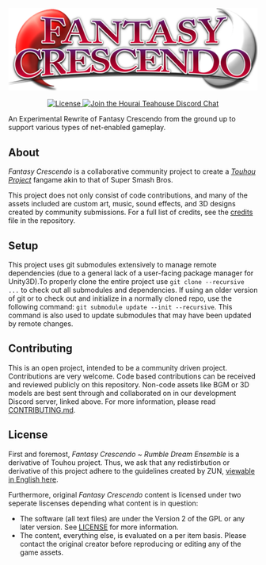 ![logo](./Assets/Assets/Sprites/logo.png)
<p align="center">
    <a href="https://github.com/HouraiTeahouse/FantasyCrescendo/blob/develop/LICENSE">
        <img src="https://img.shields.io/github/license/HouraiTeahouse/FantasyCrescendo.svg" alt="License">
    </a>
    <a href="https://discordapp.com/invite/VuZhs9V">
        <img src="https://discordapp.com/api/guilds/151219753434742784/widget.png" alt="Join the Hourai Teahouse Discord Chat">
    </a>
</p>

An Experimental Rewrite of Fantasy Crescendo from the ground up to support
various types of net-enabled gameplay.

## About
*Fantasy Crescendo* is a collaborative community project to create a *[Touhou Project](https://en.touhouwiki.net/wiki/Touhou_Project)* fangame akin to that of Super Smash Bros.

This project does not only consist of code contributions, and many of the assets included are custom art, music, sound effects, and 3D designs created by community submissions. For a full list of credits, see the [credits](./CREDITS.md) file in the repository.

## Setup
This project uses git submodules extensively to manage remote dependencies 
(due to a general lack of a user-facing package manager for Unity3D).To 
properly clone the entire project use `git clone --recursive ...` to check 
out all submodules and dependencies. If using an older version of git or to
check out and initialize in a normally cloned repo, use the following command:
`git submodule update --init --recursive`. This command is also used to update
submodules that may have been updated by remote changes.

## Contributing
This is an open project, intended to be a community driven project. 
Contributions are very welcome. Code based contributions can be received and 
reviewed publicly on this repository. Non-code assets like BGM or 3D models 
are best sent through and collaborated on in our development Discord server,
linked above. For more information, please read 
[CONTRIBUTING.md](./.github/CONTRIBUTING.md).

## License
First and foremost, *Fantasy Crescendo ~ Rumble Dream Ensemble* is a derivative
of Touhou project. Thus, we ask that any redistirbution or derivative of this
project adhere to the guidelines created by ZUN, 
[viewable in English here](http://en.touhouwiki.net/wiki/Touhou_Wiki:Copyrights).

Furthermore, original *Fantasy Crescendo* content is licensed under two seperate 
liscenses depending what content is in question:  
- The software (all text files) are under the Version 2 of the GPL or any later 
  version. See [LICENSE](./LICENSE) for more information.
- The content, everything else, is evaluated on a per item basis. Please contact 
  the original creator before reproducing or editing any of the game assets.